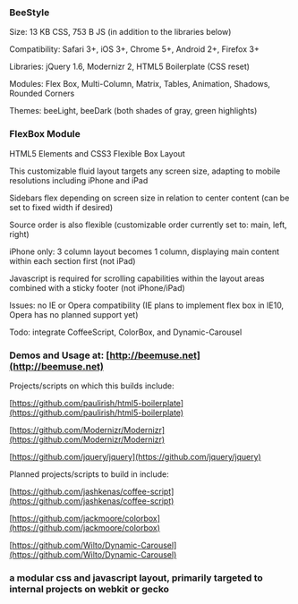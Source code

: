 ### BeeStyle

Size: 13 KB CSS, 753 B JS (in addition to the libraries below)

Compatibility: Safari 3+, iOS 3+, Chrome 5+, Android 2+, Firefox 3+

Libraries: jQuery 1.6, Modernizr 2, HTML5 Boilerplate (CSS reset)

Modules: Flex Box, Multi-Column, Matrix, Tables, Animation, Shadows, Rounded Corners

Themes: beeLight, beeDark (both shades of gray, green highlights)

### FlexBox Module

HTML5 Elements and CSS3 Flexible Box Layout

This customizable fluid layout targets any screen size, adapting to mobile resolutions including iPhone and iPad

Sidebars flex depending on screen size in relation to center content (can be set to fixed width if desired)

Source order is also flexible (customizable order currently set to: main, left, right)

iPhone only: 3 column layout becomes 1 column, displaying main content within each section first (not iPad)

Javascript is required for scrolling capabilities within the layout areas combined with a sticky footer (not iPhone/iPad)

Issues: no IE or Opera compatibility (IE plans to implement flex box in IE10, Opera has no planned support yet)

Todo: integrate CoffeeScript, ColorBox, and Dynamic-Carousel

### Demos and Usage at: [http://beemuse.net](http://beemuse.net)

Projects/scripts on which this builds include:

[https://github.com/paulirish/html5-boilerplate](https://github.com/paulirish/html5-boilerplate)

[https://github.com/Modernizr/Modernizr](https://github.com/Modernizr/Modernizr)

[https://github.com/jquery/jquery](https://github.com/jquery/jquery)

Planned projects/scripts to build in include:

[https://github.com/jashkenas/coffee-script](https://github.com/jashkenas/coffee-script)

[https://github.com/jackmoore/colorbox](https://github.com/jackmoore/colorbox)

[https://github.com/Wilto/Dynamic-Carousel](https://github.com/Wilto/Dynamic-Carousel)

### a modular css and javascript layout, primarily targeted to internal projects on webkit or gecko
